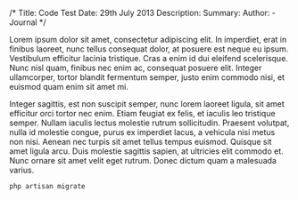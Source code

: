 /*
Title: Code Test
Date: 29th July 2013
Description:
Summary: 
Author: -Journal
*/

Lorem ipsum dolor sit amet, consectetur adipiscing elit. In imperdiet, erat in finibus laoreet, nunc tellus consequat dolor, at posuere est neque eu ipsum. Vestibulum efficitur lacinia tristique. Cras a enim id dui eleifend scelerisque. Nunc nisl quam, finibus nec enim ac, consequat posuere elit. Integer ullamcorper, tortor blandit fermentum semper, justo enim commodo nisi, et euismod quam enim sit amet mi. 

Integer sagittis, est non suscipit semper, nunc lorem laoreet ligula, sit amet efficitur orci tortor nec enim. Etiam feugiat ex felis, et iaculis leo tristique semper. Nullam iaculis lectus molestie rutrum sollicitudin. Praesent volutpat, nulla id molestie congue, purus ex imperdiet lacus, a vehicula nisi metus non nisi. Aenean nec turpis sit amet tellus tempus euismod. Quisque sit amet ligula arcu. Duis molestie sagittis sapien, at ultricies elit commodo et. Nunc ornare sit amet velit eget rutrum. Donec dictum quam a malesuada varius.

	php artisan migrate